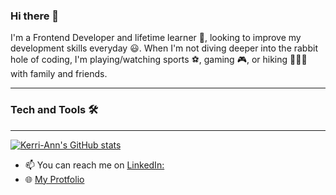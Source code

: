 ### Hi there 👋

I'm a Frontend Developer and lifetime learner 📖, looking to improve my development skills everyday 😃.
When I'm not diving deeper into the rabbit hole of coding, I'm playing/watching sports ⚽, gaming 🎮, or hiking 🚶🏿‍♀️ with family and friends.

---

### Tech and Tools 🛠️

---

[![Kerri-Ann's GitHub stats](https://github-readme-stats.vercel.app/api?username=Kerri-AnnBates&count_private=true&show_icons=true&layout=compact&theme=gradient)](https://github.com/Kerri-AnnBates/github-readme-stats)


- 📫 You can reach me on [LinkedIn:](https://www.linkedin.com/in/kerri-ann-bates/)
- 🌐 [My Protfolio](https://www.kerriannbates.com/)

<!--
**Kerri-AnnBates/Kerri-AnnBates** is a ✨ _special_ ✨ repository because its `README.md` (this file) appears on your GitHub profile.

Here are some ideas to get you started:

- 🔭 I’m currently working on ...
- 🌱 I’m currently learning ...
- 👯 I’m looking to collaborate on ...
- 🤔 I’m looking for help with ...
- 💬 Ask me about ...
- 📫 How to reach me: ...
- 😄 Pronouns: ...
- ⚡ Fun fact: ...
-->
